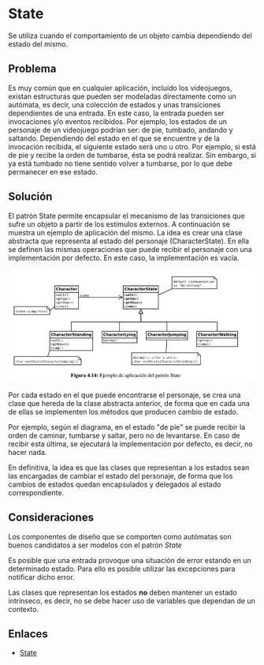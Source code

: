 # State

Se utiliza cuando el comportamiento de un objeto cambia dependiendo del estado del mismo.

## Problema

Es muy común que en cualquier aplicación, incluído los videojuegos, existan estructuras que pueden ser modeladas 
directamente como un autómata, es decir, una colección de estados y unas transiciones dependientes de una entrada. 
En este caso, la entrada pueden ser invocaciones y/o eventos recibidos. Por ejemplo, los estados de un personaje de un 
videojuego podrían ser: de pie, tumbado, andando y saltando. Dependiendo del estado en el que se encuentre y de la invocación 
recibida, el siguiente estado será uno u otro. Por ejemplo, si está de pie y recibe la orden de tumbarse, ésta se podrá 
realizar. Sin embargo, si ya está tumbado no tiene sentido volver a tumbarse, por lo que debe permanecer en ese estado.


## Solución

El patrón State permite encapsular el mecanismo de las transiciones que sufre un objeto a partir de los estímulos externos. 
A continuación se muestra un ejemplo de aplicación del mismo. La idea es crear una clase abstracta que representa al estado 
del personaje (CharacterState). En ella se definen las mismas operaciones que puede recibir el personaje con una 
implementación por defecto. En este caso, la implementación es vacía.

![State](example/imgs/State.png)

Por cada estado en el que puede encontrarse el personaje, se crea una clase que hereda de la clase abstracta anterior, 
de forma que en cada una de ellas se implementen los métodos que producen cambio de estado.

Por ejemplo, según el diagrama, en el estado "de pie" se puede recibir la orden de caminar, tumbarse y saltar, pero no 
de levantarse. En caso de recibir esta última, se ejecutará la implementación por defecto, es decir, no hacer nada.

En definitiva, la idea es que las clases que representan a los estados sean las encargadas de cambiar el estado del 
personaje, de forma que los cambios de estados quedan encapsulados y delegados al estado correspondiente.


## Consideraciones

Los componentes de diseño que se comporten como autómatas son buenos candidatos a ser modelos con el patrón *State*

Es posible que una entrada provoque una situación de error estando en un determinado estado. Para ello es posible utilizar
las excepciones para notificar dicho error.

Las clases que representan los estados **no** deben mantener un estado intrínseco, es decir, no se debe hacer uso de variables
que dependan de un contexto.

## Enlaces
* [State](https://es.wikipedia.org/wiki/State_%28patr%C3%B3n_de_dise%C3%B1o%29)
